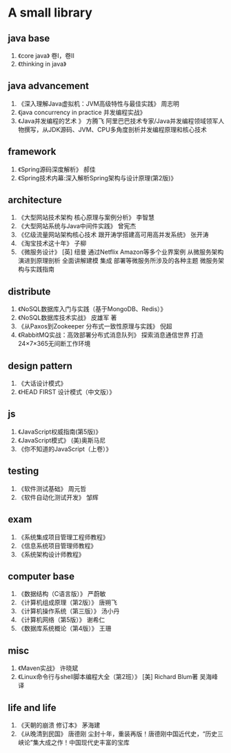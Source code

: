
# A small library

## java base

1.	《core java》 卷I，卷II
2.	《thinking in java》

## java advancement

1.	《深入理解Java虚拟机：JVM高级特性与最佳实践》	周志明
2.	《java concurrency in practice 并发编程实战》
3.	《Java并发编程的艺术	》	方腾飞	阿里巴巴技术专家/Java并发编程领域领军人物撰写，从JDK源码、JVM、CPU多角度剖析并发编程原理和核心技术

## framework

1.	《Spring源码深度解析》	郝佳
2.	《Spring技术内幕:深入解析Spring架构与设计原理(第2版)》

## architecture

1.	《大型网站技术架构 核心原理与案例分析》	李智慧
2.	《大型网站系统与Java中间件实践》	曾宪杰
3. 	《亿级流量网站架构核心技术 跟开涛学搭建高可用高并发系统》 张开涛
4.	《淘宝技术这十年》	子柳
5.	《微服务设计》	[英] 纽曼 通过Netflix Amazon等多个业界案例 从微服务架构演进到原理剖析 全面讲解建模 集成 部署等微服务所涉及的各种主题 微服务架构与实践指南

## distribute

1.	《NoSQL数据库入门与实践（基于MongoDB、Redis）》
2.	《NoSQL数据库技术实战》	皮雄军 著
3.	《从Paxos到Zookeeper 分布式一致性原理与实践》	倪超
4.	《RabbitMQ实战：高效部署分布式消息队列》	探索消息通信世界 打造24×7×365无间断工作环境

## design pattern

1.	《大话设计模式》
2.	《HEAD FIRST 设计模式（中文版）》

## js

1.	《JavaScript权威指南(第5版)》
2.	《JavaScript模式》	(美)奥斯马尼
2.	《你不知道的JavaScript（上卷）》	

## testing

1.	《软件测试基础》		周元哲
2.	《软件自动化测试开发》	邹辉

## exam

1.	《系统集成项目管理工程师教程》
2.	《信息系统项目管理师教程》
3.	《系统架构设计师教程》

## computer base

1.	《数据结构（C语言版）》	严蔚敏
2.	《计算机组成原理（第2版）》	唐朔飞
3.	《计算机操作系统（第三版）》	汤小丹
4.	《计算机网络（第5版）》	谢希仁
5.	《数据库系统概论（第4版）》	王珊

## misc

1.	《Maven实战》	许晓斌
2.	《Linux命令行与shell脚本编程大全（第2班）》 [美] Richard Blum著 吴海峰 译

## life and life

1.	《天朝的崩溃 修订本》		茅海建
2.	《从晚清到民国》	唐德刚	尘封十年，重装再版！唐德刚中国近代史，“历史三峡论”集大成之作！中国现代史丰富的宝库

